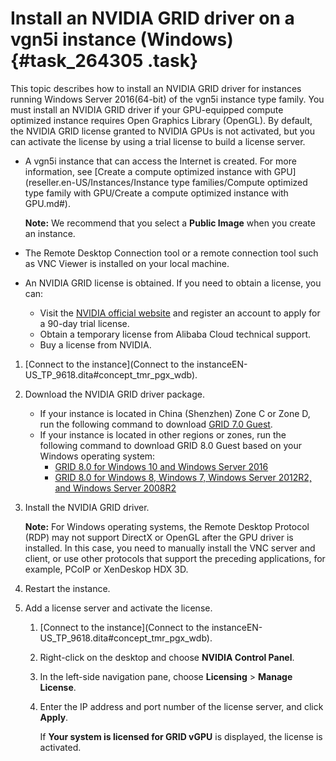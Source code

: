 # Install an NVIDIA GRID driver on a vgn5i instance \(Windows\) {#task_264305 .task}

This topic describes how to install an NVIDIA GRID driver for instances running Windows Server 2016\(64-bit\) of the vgn5i instance type family. You must install an NVIDIA GRID driver if your GPU-equipped compute optimized instance requires Open Graphics Library \(OpenGL\). By default, the NVIDIA GRID license granted to NVIDIA GPUs is not activated, but you can activate the license by using a trial license to build a license server.

-   A vgn5i instance that can access the Internet is created. For more information, see [Create a compute optimized instance with GPU](reseller.en-US/Instances/Instance type families/Compute optimized type family with GPU/Create a compute optimized instance with GPU.md#).

    **Note:** We recommend that you select a **Public Image** when you create an instance.

-   The Remote Desktop Connection tool or a remote connection tool such as VNC Viewer is installed on your local machine.
-   An NVIDIA GRID license is obtained. If you need to obtain a license, you can:
    -   Visit the [NVIDIA official website](https://www.nvidia.com/object/nvidia-enterprise-account.html) and register an account to apply for a 90-day trial license.
    -   Obtain a temporary license from Alibaba Cloud technical support.
    -   Buy a license from NVIDIA.

1.  [Connect to the instance](Connect to the instanceEN-US_TP_9618.dita#concept_tmr_pgx_wdb).
2.  Download the NVIDIA GRID driver package. 
    -   If your instance is located in China \(Shenzhen\) Zone C or Zone D, run the following command to download [GRID 7.0 Guest](http://nvdia-driver-410.oss-cn-shenzhen.aliyuncs.com/Windows_Guest_Drivers.zip).
    -   If your instance is located in other regions or zones, run the following command to download GRID 8.0 Guest based on your Windows operating system:
        -   [GRID 8.0 for Windows 10 and Windows Server 2016](http://nvidia-418.oss-cn-shenzhen.aliyuncs.com/425.31_grid_win10_server2016_64bit_international.exe)
        -   [GRID 8.0 for Windows 8, Windows 7, Windows Server 2012R2, and Windows Server 2008R2](http://nvidia-418.oss-cn-shenzhen.aliyuncs.com/425.31_grid_win8_win7_server2012R2_server2008R2_64bit_international.exe)
3.  Install the NVIDIA GRID driver. 

    **Note:** For Windows operating systems, the Remote Desktop Protocol \(RDP\) may not support DirectX or OpenGL after the GPU driver is installed. In this case, you need to manually install the VNC server and client, or use other protocols that support the preceding applications, for example, PCoIP or XenDeskop HDX 3D.

4.  Restart the instance.
5.  Add a license server and activate the license. 
    1.  [Connect to the instance](Connect to the instanceEN-US_TP_9618.dita#concept_tmr_pgx_wdb).
    2.  Right-click on the desktop and choose **NVIDIA Control Panel**.
    3.  In the left-side navigation pane, choose **Licensing** \> **Manage License**.
    4.  Enter the IP address and port number of the license server, and click **Apply**. 

        If **Your system is licensed for GRID vGPU** is displayed, the license is activated.


